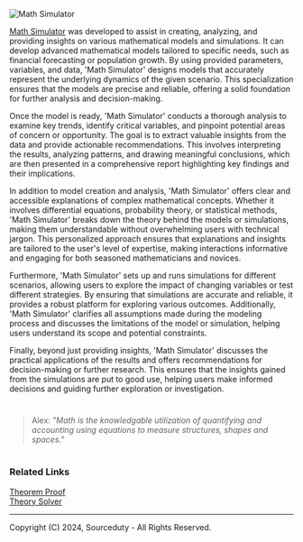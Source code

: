 ![Math Simulator](https://github.com/sourceduty/Math_Simulator/assets/123030236/dfa43e21-85d9-476c-8caf-57e873fbfe75)

[Math Simulator](https://chatgpt.com/g/g-zTaJwyddy-math-simulator) was developed to assist in creating, analyzing, and providing insights on various mathematical models and simulations. It can develop advanced mathematical models tailored to specific needs, such as financial forecasting or population growth. By using provided parameters, variables, and data, 'Math Simulator' designs models that accurately represent the underlying dynamics of the given scenario. This specialization ensures that the models are precise and reliable, offering a solid foundation for further analysis and decision-making.

Once the model is ready, 'Math Simulator' conducts a thorough analysis to examine key trends, identify critical variables, and pinpoint potential areas of concern or opportunity. The goal is to extract valuable insights from the data and provide actionable recommendations. This involves interpreting the results, analyzing patterns, and drawing meaningful conclusions, which are then presented in a comprehensive report highlighting key findings and their implications.

In addition to model creation and analysis, 'Math Simulator' offers clear and accessible explanations of complex mathematical concepts. Whether it involves differential equations, probability theory, or statistical methods, 'Math Simulator' breaks down the theory behind the models or simulations, making them understandable without overwhelming users with technical jargon. This personalized approach ensures that explanations and insights are tailored to the user's level of expertise, making interactions informative and engaging for both seasoned mathematicians and novices.

Furthermore, 'Math Simulator' sets up and runs simulations for different scenarios, allowing users to explore the impact of changing variables or test different strategies. By ensuring that simulations are accurate and reliable, it provides a robust platform for exploring various outcomes. Additionally, 'Math Simulator' clarifies all assumptions made during the modeling process and discusses the limitations of the model or simulation, helping users understand its scope and potential constraints.

Finally, beyond just providing insights, 'Math Simulator' discusses the practical applications of the results and offers recommendations for decision-making or further research. This ensures that the insights gained from the simulations are put to good use, helping users make informed decisions and guiding further exploration or investigation.

#

> Alex: *"Math is the knowledgable utilization of quantifying and accounting using equations to measure structures, shapes and spaces."*

#
### Related Links

[Theorem Proof](https://github.com/sourceduty/Theorem_Proof)
<br>
[Theory Solver](https://chat.openai.com/g/g-7Xrh3rjDS-theory-solver)

***
Copyright (C) 2024, Sourceduty - All Rights Reserved.
